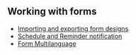 ## Working with forms
* [Importing and exporting form designs](Importing-and-exporting-form-designs)
* [Schedule and Reminder notification](Schedule-and-Reminder-notification)
* [Form Multilanguage](Form-multilanguage)